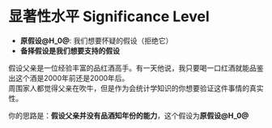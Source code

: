 # 显著性水平 Significance Level  

* **原假设@H_0@**: 我们想要怀疑的假设（拒绝它）  
* **备择假设是我们想要支持的假设**


假设父亲是一位经验丰富的品红酒高手。有一天他说，我只要喝一口红酒就能品鉴出这个酒是2000年前还是2000年后。  
周围家人都觉得父亲在吹牛，但是作为会统计学知识的你想要验证这件事情的真实性。   

你的思路是：**假设父亲并没有品酒知年份的能力**，这个假设为**原假设@H_0@**
